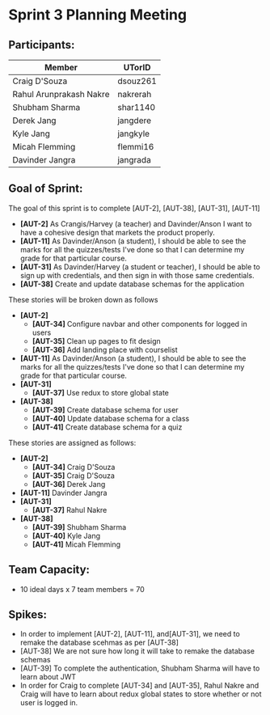 # Sprint 3 Planning Meeting
## Participants:
| Member  | UTorID  |
|---|---|
|Craig D'Souza|dsouz261|
|Rahul Arunprakash Nakre|nakrerah|
|Shubham Sharma|shar1140|
|Derek Jang|jangdere|
|Kyle Jang|jangkyle|
|Micah Flemming|flemmi16|
|Davinder Jangra|jangrada|

## Goal of Sprint: 
The goal of this sprint is to complete [AUT-2], [AUT-38], [AUT-31], [AUT-11]
- **[AUT-2]** As Crangis/Harvey (a teacher) and Davinder/Anson I want to have a cohesive design that markets the product properly.
- **[AUT-11]** As Davinder/Anson (a student), I should be able to see the marks for all the quizzes/tests I've done so that I can determine my grade for that particular course.
- **[AUT-31]** As Davinder/Harvey (a student or teacher), I should be able to sign up with credentials, and then sign in with those same credentials.
- **[AUT-38]** Create and update database schemas for the application

These stories will be broken down as follows
- **[AUT-2]** 
    - **[AUT-34]** Configure navbar and other components for logged in users
    - **[AUT-35]** Clean up pages to fit design
    - **[AUT-36]** Add landing place with courselist
- **[AUT-11]** As Davinder/Anson (a student), I should be able to see the marks for all the quizzes/tests I've done so that I can determine my grade for that particular course.
- **[AUT-31]** 
    - **[AUT-37]** Use redux to store global state
- **[AUT-38]** 
    - **[AUT-39]** Create database schema for user
    - **[AUT-40]** Update database schema for a class
    - **[AUT-41]** Create database schema for a quiz

    
These stories are assigned as follows:
- **[AUT-2]** 
    - **[AUT-34]** Craig D'Souza
    - **[AUT-35]** Craig D'Souza
    - **[AUT-36]** Derek Jang
- **[AUT-11]** Davinder Jangra
- **[AUT-31]** 
    - **[AUT-37]** Rahul Nakre
- **[AUT-38]** 
    - **[AUT-39]** Shubham Sharma
    - **[AUT-40]** Kyle Jang
    - **[AUT-41]** Micah Flemming

## Team Capacity:
* 10 ideal days x 7 team members = 70

## Spikes:
* In order to implement [AUT-2], [AUT-11], and[AUT-31], we need to remake the database scehmas as per [AUT-38]
* [AUT-38] We are not sure how long it will take to remake the database schemas
* [AUT-39] To complete the authentication, Shubham Sharma will have to learn about JWT
* In order for Craig to complete [AUT-34] and [AUT-35], Rahul Nakre and Craig will have to learn about redux global states to store whether or not user is logged in. 